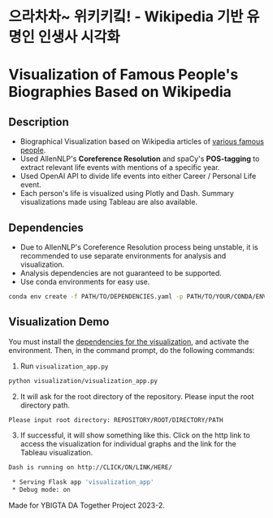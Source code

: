 # 으라차차~ 위키키킼! - Wikipedia 기반 유명인 인생사 시각화
# Visualization of Famous People's Biographies Based on Wikipedia
## Description
- Biographical Visualization based on Wikipedia articles of [various famous people](https://www.biographyonline.net/people/famous-twentieth-century.html). 
- Used AllenNLP's **Coreference Resolution** and spaCy's **POS-tagging** to extract relevant life events with mentions of a specific year.
- Used OpenAI API to divide life events into either Career / Personal Life event.
- Each person's life is visualized using Plotly and Dash. Summary visualizations made using Tableau are also available.
## Dependencies
- Due to AllenNLP's Coreference Resolution process being unstable, it is recommended to use separate environments for analysis and visualization.
- Analysis dependencies are not guaranteed to be supported. 
- Use conda environments for easy use.
```bash
conda env create -f PATH/TO/DEPENDENCIES.yaml -p PATH/TO/YOUR/CONDA/ENVIRONMENTS/your_env_name
```
## Visualization Demo
You must install the [dependencies for the visualization](visualization\dependencies_visualization.yaml), and activate the environment. Then, in the command prompt, do the following commands:
1. Run `visualization_app.py`
```bash
python visualization/visualization_app.py
```
2. It will ask for the root directory of the repository. Please input the root directory path.
```bash
Please input root directory: REPOSITORY/ROOT/DIRECTORY/PATH
```
3. If successful, it will show something like this. Click on the http link to access the visualization for individual graphs and the link for the Tableau visualization.
```bash
Dash is running on http://CLICK/ON/LINK/HERE/

 * Serving Flask app 'visualization_app'
 * Debug mode: on
```

Made for YBIGTA DA Together Project 2023-2.